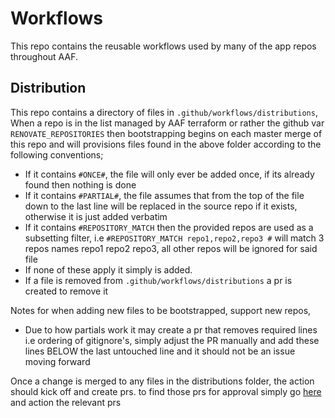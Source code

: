 # Workflows

This repo contains the reusable workflows used by many of the app repos throughout AAF.

## Distribution

This repo contains a directory of files in `.github/workflows/distributions`, When a repo is in the list managed by AAF terraform or rather the github var `RENOVATE_REPOSITORIES` then bootstrapping begins on each master merge of this repo and will provisions files found in the above folder according to the following conventions;

* If it contains `#ONCE#`, the file will only ever be added once, if its already found then nothing is done
* If it contains `#PARTIAL#`, the file assumes that from the top of the file down to the last line will be replaced in the source repo if it exists, otherwise it is just added verbatim
* If it contains `#REPOSITORY_MATCH` then the provided repos are used as a subsetting filter, i.e `#REPOSITORY_MATCH repo1,repo2,repo3 #` will match 3 repos names repo1 repo2 repo3, all other repos will be ignored for said file
* If none of these apply it simply is added.
* If a file is removed from `.github/workflows/distributions` a pr is created to remove it
<!--
    TODO: test thing change test
    test more changes
    Issue URL: https://github.com/ausaccessfed/workflows/issues/502
 -->
Notes for when adding new files to be bootstrapped, support new repos,

* Due to how partials work it may create a pr that removes required lines i.e ordering of gitignore's, simply adjust the PR manually and add these lines BELOW the last untouched line and it should not be an issue moving forward

Once a change is merged to any files in the distributions folder, the action should kick off and create prs. to find those prs for approval simply go [here](https://github.com/search?q=org%3Aausaccessfed++is%3Apr+is%3Aopen++Updating+distribution+files&type=pullrequests&p=1) and action the relevant prs
